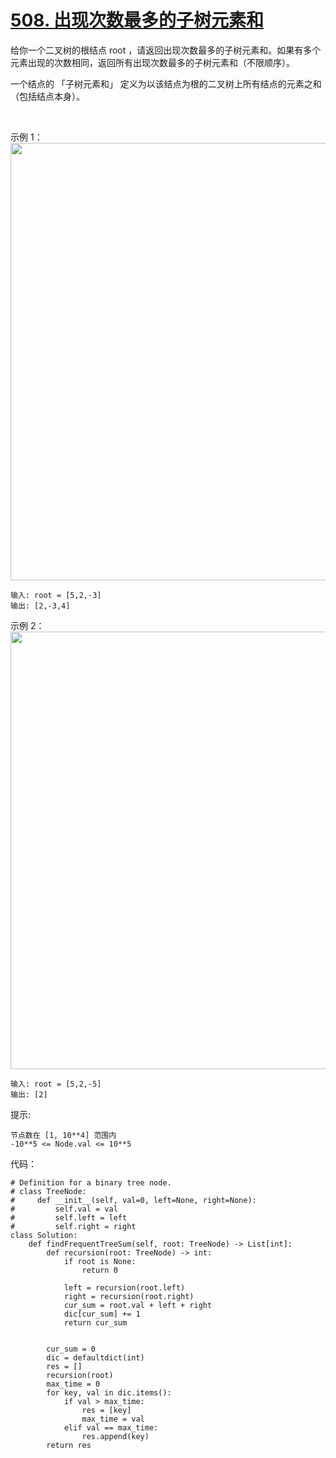 # [508. 出现次数最多的子树元素和](https://leetcode.cn/problems/most-frequent-subtree-sum/)

给你一个二叉树的根结点 root ，请返回出现次数最多的子树元素和。如果有多个元素出现的次数相同，返回所有出现次数最多的子树元素和（不限顺序）。

一个结点的 「子树元素和」 定义为以该结点为根的二叉树上所有结点的元素之和（包括结点本身）。

 

示例 1：
<img src="https://assets.leetcode.com/uploads/2021/04/24/freq1-tree.jpg" width="700" />

```
输入: root = [5,2,-3]
输出: [2,-3,4]
```
示例 2：
<img src="https://assets.leetcode.com/uploads/2021/04/24/freq2-tree.jpg" width="700" />

```
输入: root = [5,2,-5]
输出: [2]
```

提示:
```
节点数在 [1, 10**4] 范围内
-10**5 <= Node.val <= 10**5
```

代码：
```python3
# Definition for a binary tree node.
# class TreeNode:
#     def __init__(self, val=0, left=None, right=None):
#         self.val = val
#         self.left = left
#         self.right = right
class Solution:
    def findFrequentTreeSum(self, root: TreeNode) -> List[int]:
        def recursion(root: TreeNode) -> int:
            if root is None:
                return 0
            
            left = recursion(root.left)
            right = recursion(root.right)
            cur_sum = root.val + left + right
            dic[cur_sum] += 1
            return cur_sum
        

        cur_sum = 0
        dic = defaultdict(int)
        res = []
        recursion(root)
        max_time = 0
        for key, val in dic.items():
            if val > max_time:
                res = [key]
                max_time = val
            elif val == max_time:
                res.append(key)
        return res
```